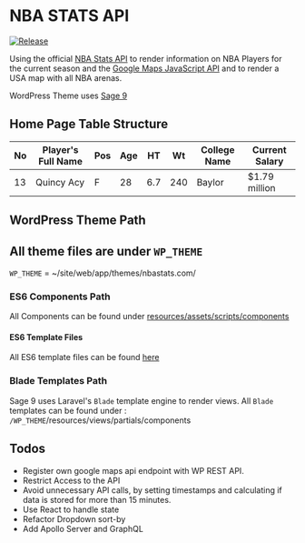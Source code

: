 # NBA STATS API

[![Release](https://img.shields.io/badge/pre--release-v0.0.1-blue.svg)](https://github.com/Iannes/nba-stats-api/releases)

Using the official [NBA Stats API](https://stats.nba.com/) to render information on NBA Players for the current season and the [Google Maps JavaScript API](https://developers.google.com/maps/documentation/javascript/tutorial) and  to render a USA map with all NBA arenas.

WordPress Theme uses [Sage 9](https://roots.io/sage)


## Home Page Table Structure

| No | Player's Full Name |  Pos |  Age | HT | Wt | College Name | Current Salary |
| ------ | ------ | ------ | ------ | ----- |  ------ | ------ |  ------ |
| 13 | Quincy Acy |  F |  28 | 6.7 | 240 | Baylor | $1.79 million |

## WordPress Theme Path
All theme files are under `WP_THEME`
---
`WP_THEME` = ~/site/web/app/themes/nbastats.com/

### ES6 Components Path

 All Components  can be found under [resources/assets/scripts/components](https://github.com/Iannes/nba-stats-api/tree/master/site/web/app/themes/nbastats.com/resources/assets/scripts/components)

#### ES6 Template Files

  All ES6 template files can be found [here](https://github.com/Iannes/nba-stats-api/tree/master/site/web/app/themes/nbastats.com/resources/assets/scripts/templates/)

 ### Blade Templates Path

Sage 9 uses Laravel's `Blade` template engine to render views.
All `Blade` templates can be found under : `/WP_THEME`/resources/views/partials/components

## Todos
- Register own google maps api endpoint with WP REST API.
- Restrict Access to the API
- Avoid unnecessary API calls, by setting timestamps and calculating if data is stored for more than 15 minutes.
- Use React to handle state
- Refactor Dropdown sort-by
- Add Apollo Server and GraphQL
